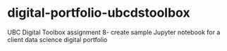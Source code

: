 # digital-portfolio-ubcdstoolbox
UBC Digital Toolbox assignment 8- create sample Jupyter notebook for a client data science digital portfolio
